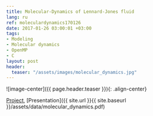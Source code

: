 ```yaml
---
title: Molecular-Dynamics of Lennard-Jones fluid
lang: ru
ref: moleculardynamics170126
date: 2017-01-26 03:00:01 +03:00
tags:
- Modeling
- Molecular dynamics
- OpenMP
- C
layout: post
header:
  teaser: "/assets/images/molecular_dynamics.jpg"
---
```


![image-center]({{ page.header.teaser }}){: .align-center}

[Project](https://github.com/akarazeev/MolecularDynamics-3sem-MIPT-2015), [Presentation]({{ site.url }}{{ site.baseurl }}/assets/data/molecular_dynamics.pdf)

